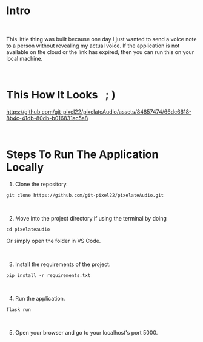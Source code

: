 # Intro

&nbsp;

This little thing was built because one day I just wanted to send a voice note to a person without revealing my actual voice. If the application is not available on the cloud or the link has expired, then you can run this on your local machine.

&nbsp;

# This How It Looks &nbsp; ; )


https://github.com/git-pixel22/pixelateAudio/assets/84857474/66de6618-8b4c-41db-80db-b016831ac5a8

&nbsp;

# Steps To Run The Application Locally

1. Clone the repository.

```
git clone https://github.com/git-pixel22/pixelateAudio.git
```
&nbsp;

2. Move into the project directory if using the terminal by doing

```
cd pixelateaudio
```

Or simply open the folder in VS Code.

&nbsp;

3. Install the requirements of the project.

```
pip install -r requirements.txt
```

&nbsp;

4. Run the application.
```
flask run
```

&nbsp;

5. Open your browser and go to your localhost's port 5000.

&nbsp;
